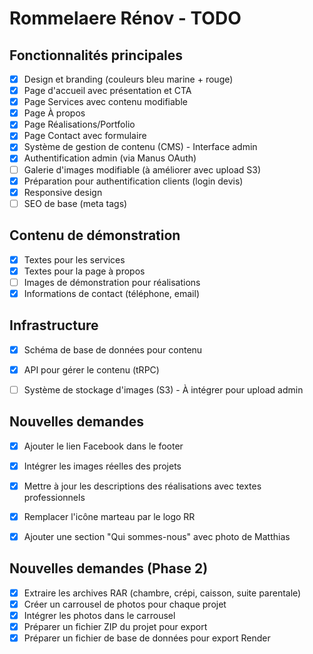 # Rommelaere Rénov - TODO

## Fonctionnalités principales

- [x] Design et branding (couleurs bleu marine + rouge)
- [x] Page d'accueil avec présentation et CTA
- [x] Page Services avec contenu modifiable
- [x] Page À propos
- [x] Page Réalisations/Portfolio
- [x] Page Contact avec formulaire
- [x] Système de gestion de contenu (CMS) - Interface admin
- [x] Authentification admin (via Manus OAuth)
- [ ] Galerie d'images modifiable (à améliorer avec upload S3)
- [x] Préparation pour authentification clients (login devis)
- [x] Responsive design
- [ ] SEO de base (meta tags)

## Contenu de démonstration

- [x] Textes pour les services
- [x] Textes pour la page à propos
- [ ] Images de démonstration pour réalisations
- [x] Informations de contact (téléphone, email)

## Infrastructure

- [x] Schéma de base de données pour contenu
- [x] API pour gérer le contenu (tRPC)
- [ ] Système de stockage d'images (S3) - À intégrer pour upload admin


## Nouvelles demandes

- [x] Ajouter le lien Facebook dans le footer
- [x] Intégrer les images réelles des projets
- [x] Mettre à jour les descriptions des réalisations avec textes professionnels
- [x] Remplacer l'icône marteau par le logo RR
- [x] Ajouter une section "Qui sommes-nous" avec photo de Matthias


## Nouvelles demandes (Phase 2)

- [x] Extraire les archives RAR (chambre, crépi, caisson, suite parentale)
- [x] Créer un carrousel de photos pour chaque projet
- [x] Intégrer les photos dans le carrousel
- [x] Préparer un fichier ZIP du projet pour export
- [x] Préparer un fichier de base de données pour export Render
